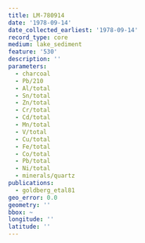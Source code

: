 ```yaml
---
title: LM-780914
date: '1978-09-14'
date_collected_earliest: '1978-09-14'
record_type: core
medium: lake_sediment
feature: '530'
description: ''
parameters:
  - charcoal
  - Pb/210
  - Al/total
  - Sn/total
  - Zn/total
  - Cr/total
  - Cd/total
  - Mn/total
  - V/total
  - Cu/total
  - Fe/total
  - Co/total
  - Pb/total
  - Ni/total
  - minerals/quartz
publications:
  - goldberg_etal81
geo_error: 0.0
geometry: ''
bbox: ~
longitude: ''
latitude: ''
---
```

